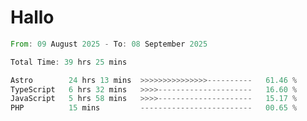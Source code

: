 # Hallo
<!--START_SECTION:waka-->

```rust
From: 09 August 2025 - To: 08 September 2025

Total Time: 39 hrs 25 mins

Astro        24 hrs 13 mins  >>>>>>>>>>>>>>>----------   61.46 %
TypeScript   6 hrs 32 mins   >>>>---------------------   16.60 %
JavaScript   5 hrs 58 mins   >>>>---------------------   15.17 %
PHP          15 mins         -------------------------   00.65 %
```

<!--END_SECTION:waka-->
